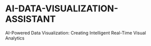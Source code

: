 # AI-DATA-VISUALIZATION-ASSISTANT
AI-Powered Data Visualization: Creating Intelligent Real-Time Visual Analytics
